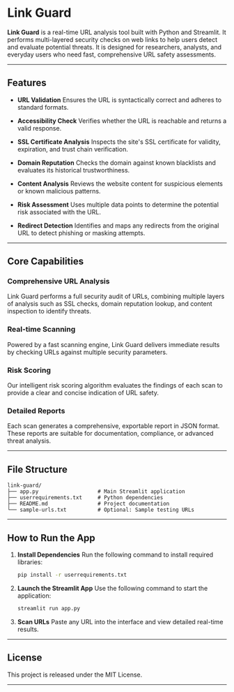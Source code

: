 # Link Guard

**Link Guard** is a real-time URL analysis tool built with Python and Streamlit. It performs multi-layered security checks on web links to help users detect and evaluate potential threats. It is designed for researchers, analysts, and everyday users who need fast, comprehensive URL safety assessments.

---

## **Features**

* **URL Validation**
  Ensures the URL is syntactically correct and adheres to standard formats.

* **Accessibility Check**
  Verifies whether the URL is reachable and returns a valid response.

* **SSL Certificate Analysis**
  Inspects the site's SSL certificate for validity, expiration, and trust chain verification.

* **Domain Reputation**
  Checks the domain against known blacklists and evaluates its historical trustworthiness.

* **Content Analysis**
  Reviews the website content for suspicious elements or known malicious patterns.

* **Risk Assessment**
  Uses multiple data points to determine the potential risk associated with the URL.

* **Redirect Detection**
  Identifies and maps any redirects from the original URL to detect phishing or masking attempts.

---

## **Core Capabilities**

### **Comprehensive URL Analysis**

Link Guard performs a full security audit of URLs, combining multiple layers of analysis such as SSL checks, domain reputation lookup, and content inspection to identify threats.

### **Real-time Scanning**

Powered by a fast scanning engine, Link Guard delivers immediate results by checking URLs against multiple security parameters.

### **Risk Scoring**

Our intelligent risk scoring algorithm evaluates the findings of each scan to provide a clear and concise indication of URL safety.

### **Detailed Reports**

Each scan generates a comprehensive, exportable report in JSON format. These reports are suitable for documentation, compliance, or advanced threat analysis.

---

## **File Structure**

```
link-guard/
├── app.py                   # Main Streamlit application
├── userrequirements.txt     # Python dependencies
├── README.md                # Project documentation
└── sample-urls.txt          # Optional: Sample testing URLs
```

---

## **How to Run the App**

1. **Install Dependencies**
   Run the following command to install required libraries:

   ```bash
   pip install -r userrequirements.txt
   ```

2. **Launch the Streamlit App**
   Use the following command to start the application:

   ```bash
   streamlit run app.py
   ```

3. **Scan URLs**
   Paste any URL into the interface and view detailed real-time results.

---

## **License**

This project is released under the MIT License.

---
